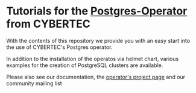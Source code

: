# Tutorials for the [Postgres-Operator](https://github.com/cybertec-postgresql/postgres-operator) from CYBERTEC

With the contents of this repository we provide you with an easy start into the use of CYBERTEC's Postgres operator. 

In addition to the installation of the operatos via helmet chart, various examples for the creation of PostgreSQL clusters are available.

Please also see our documentation, the [operator's project page](https://github.com/cybertec-postgresql/postgres-operator) and our community mailing list
